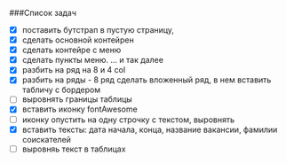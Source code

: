 ###Список задач
 
 - [x] поставить бутстрап в пустую страницу, 
 - [x] сделать основной контейрен 
 - [x] сделать контейре с меню
 - [x] сделать пункты меню. ... и так далее
 - [x] разбить на ряд на 8 и 4 col
 - [x] разбить на ряды - 8 ряд сделать вложенный ряд, в нем вставить табличу с бордером
 - [ ] выровнять границы таблицы
 - [x] вставить иконку fontAwesome
 - [ ] иконку опустить на одну строчку с текстом, выровнять
 - [x] вставить тексты: дата начала, конца, название вакансии, фамилии соискателей
 - [ ] выровняь текст в таблицах